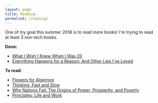 ```yaml
---
layout: page
title: Reading
permalink: /reading/
---
```


One of my goal this summer 2018 is to read more books! I'm trying to read at least 3 non-tech books.

**Done:**
- [What I Wish I Knew When I Was 20](https://www.goodreads.com/book/show/6081261-what-i-wish-i-knew-when-i-was-20)
- [Everything Happens for a Reason: And Other Lies I've Loved](https://www.goodreads.com/book/show/35133923-everything-happens-for-a-reason?ac=1&from_search=true)


**To read:**
- [Flowers for Algernon](https://www.goodreads.com/book/show/36576608-flowers-for-algernon)
- [Thinking, Fast and Slow](https://www.goodreads.com/book/show/11468377-thinking-fast-and-slow)
- [Why Nations Fail: The Origins of Power, Prosperity, and Poverty](https://www.goodreads.com/book/show/12158480-why-nations-fail)
- [Principles: Life and Work](https://www.goodreads.com/book/show/34536488-principles)